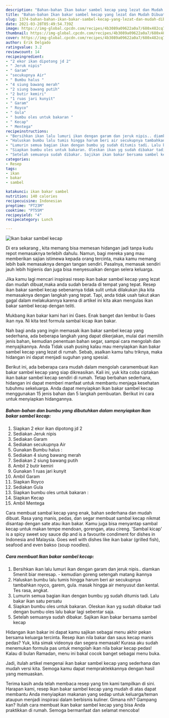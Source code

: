 ```yaml
---
description: "Bahan-bahan Ikan bakar sambel kecap yang lezat dan Mudah Dibuat"
title: "Bahan-bahan Ikan bakar sambel kecap yang lezat dan Mudah Dibuat"
slug: 1374-bahan-bahan-ikan-bakar-sambel-kecap-yang-lezat-dan-mudah-dibuat
date: 2021-03-28T05:49:54.739Z
image: https://img-global.cpcdn.com/recipes/4b3089a09622a0a7/680x482cq70/ikan-bakar-sambel-kecap-foto-resep-utama.jpg
thumbnail: https://img-global.cpcdn.com/recipes/4b3089a09622a0a7/680x482cq70/ikan-bakar-sambel-kecap-foto-resep-utama.jpg
cover: https://img-global.cpcdn.com/recipes/4b3089a09622a0a7/680x482cq70/ikan-bakar-sambel-kecap-foto-resep-utama.jpg
author: Erik Delgado
ratingvalue: 3.2
reviewcount: 14
recipeingredient:
- "2 ekor ikan dipotong jd 2"
- " Jeruk nipis"
- " Garam"
- "secukupnya Air"
- " Bumbu halus "
- "4 siung bawang merah"
- "2 siung bawang putih"
- "2 butir kemiri"
- "1 ruas jari kunyit"
- " Garam"
- " Royco"
- " Gula"
- " bumbu oles untuk bakaran "
- " Kecap"
- " Mentega"
recipeinstructions:
- "Bersihkan ikan lalu lumuri ikan dengan garam dan jeruk nipis.. diamkan 5menit biar meresap. kemudian goreng setengah matang ikannya"
- "Haluskan bumbu lalu tumis hingga harum beri air secukupnya tambahkan royco, garem, gula. masak hingga air menyusut dan kental. Tes rasa, angkat."
- "Lumurin semua bagian ikan dengan bumbu yg sudah ditumis tadi. Lalu bakar ikan satu persatu"
- "Siapkan bumbu oles untuk bakaran. Oleskan ikan yg sudah dibakar tadi dengan bumbu oles lalu bakar lagi sebentar saja."
- "Setelah semuanya sudah dibakar. Sajikan ikan bakar bersama sambel kecap"
categories:
- Resep
tags:
- ikan
- bakar
- sambel

katakunci: ikan bakar sambel 
nutrition: 140 calories
recipecuisine: Indonesian
preptime: "PT23M"
cooktime: "PT55M"
recipeyield: "4"
recipecategory: Lunch

---
```



![Ikan bakar sambel kecap](https://img-global.cpcdn.com/recipes/4b3089a09622a0a7/680x482cq70/ikan-bakar-sambel-kecap-foto-resep-utama.jpg)

Di era  sekarang , kita memang bisa memesan hidangan jadi tanpa kudu repot memasaknya terlebih dahulu. Namun, bagi mereka yang mau memberikan sajian istimewa kepada orang tercinta, maka kamu memang lebih baik memasaknya dengan tangan sendiri. Pasalnya, memasak sendiri jauh lebih higienis dan juga bisa menyesuaikan dengan selera keluarga.

Jika kamu lagi mencari inspirasi resep ikan bakar sambel kecap yang lezat dan mudah dibuat,maka anda sudah berada di tempat yang tepat. Resep ikan bakar sambel kecap  sebenarnya tidak sulit untuk dilakukan jika kita memasaknya dengan langkah yang tepat. Tapi, anda tidak usah takut akan gagal dalam melakukannya 
karena di artikel ini kita akan mengulas ikan bakar sambel kecap dengan teliti.  

Mukbang ikan bakar kami hari ini Gaes. Enak banget dan lembut lo Gaes ikan nya. Ni kita test formula sambal kicap ikan bakar.

Nah bagi anda yang ingin memasak ikan bakar sambel kecap yang sederhana, ada beberapa langkah yang dapat dikerjakan, mulai dari memilih jenis bahan, kemudian penentuan bahan segar, sampai cara mengolah dan menyajikannya. Anda Tidak usah pusing kalau mau menyiapkan ikan bakar sambel kecap yang lezat di rumah. Sebab, asalkan kamu  tahu triknya, maka hidangan ini dapat menjadi suguhan yang spesial.

Berikut ini, ada beberapa cara mudah dalam mengolah caramembuat ikan bakar sambel kecap yang siap dikreasikan. Kali ini, yuk kita coba ciptakan ikan bakar sambel kecap sendiri di rumah. Tetap berbahan sederhana, hidangan ini dapat memberi manfaat untuk membantu menjaga kesehatan tubuhmu sekeluarga. Anda dapat menyiapkan Ikan bakar sambel kecap menggunakan 15 jenis bahan dan 5 langkah pembuatan. Berikut ini cara untuk menyiapkan hidangannya.

<!--inarticleads1-->

##### Bahan-bahan dan bumbu yang dibutuhkan dalam menyiapkan Ikan bakar sambel kecap:

1. Siapkan 2 ekor ikan dipotong jd 2
1. Sediakan  Jeruk nipis
1. Sediakan  Garam
1. Sediakan secukupnya Air
1. Gunakan  Bumbu halus :
1. Sediakan 4 siung bawang merah
1. Sediakan 2 siung bawang putih
1. Ambil 2 butir kemiri
1. Gunakan 1 ruas jari kunyit
1. Ambil  Garam
1. Siapkan  Royco
1. Sediakan  Gula
1. Siapkan  bumbu oles untuk bakaran :
1. Siapkan  Kecap
1. Ambil  Mentega


Cara membuat sambal kecap yang enak, bahan sederhana dan mudah dibuat. Rasa yang manis, pedas, dan segar membuat sambal kecap nikmat disantap dengan sate atau ikan bakar. Kamu juga bisa menyantap sambal kecap untuk makan tempe mendoan, gorengan, atau cireng. &#39;Sambal kicap&#39; is a spicy sweet soy sauce dip and is a favourite condiment for dishes in Indonesia and Malaysia. Goes well with dishes like ikan bakar (grilled fish), seafood and even bakso (soup noodles). 

<!--inarticleads2-->

##### Cara membuat Ikan bakar sambel kecap:

1. Bersihkan ikan lalu lumuri ikan dengan garam dan jeruk nipis.. diamkan 5menit biar meresap. - kemudian goreng setengah matang ikannya
1. Haluskan bumbu lalu tumis hingga harum beri air secukupnya tambahkan royco, garem, gula. masak hingga air menyusut dan kental. Tes rasa, angkat.
1. Lumurin semua bagian ikan dengan bumbu yg sudah ditumis tadi. Lalu bakar ikan satu persatu
1. Siapkan bumbu oles untuk bakaran. Oleskan ikan yg sudah dibakar tadi dengan bumbu oles lalu bakar lagi sebentar saja.
1. Setelah semuanya sudah dibakar. Sajikan ikan bakar bersama sambel kecap


Hidangan ikan bakar ini dapat kamu sajikan sebagai menu akhir pekan bersama keluarga tercinta. Resep ikan nila bakar dan saus kecap manis pedas? Yuk, kita simak videonya dan segera memasak! Kurasa aku sudah menemukan formula pas untuk mengolah ikan nila bakar kecap pedas! Kalau di bulan Ramadan, menu ini bakal cocok banget sebagai menu buka. 

Jadi, itulah artikel mengenai  ikan bakar sambel kecap  yang sederhana dan mudah versi kita. Semoga kamu dapat mempraktekkannya dengan hasil yang memuaskan. 

Terima kasih anda telah membaca resep yang tim kami tampilkan di sini. Harapan kami, resep  Ikan bakar sambel kecap yang mudah di atas dapat membantu Anda menyiapkan makanan yang sedap untuk keluarga/teman ataupun menjadi inspirasi dalam berbisnis kuliner. Gimana nih? Gampang kan? Itulah cara membuat ikan bakar sambel kecap yang bisa Anda praktikkan di rumah. Semoga bermanfaat dan selamat mencoba!

